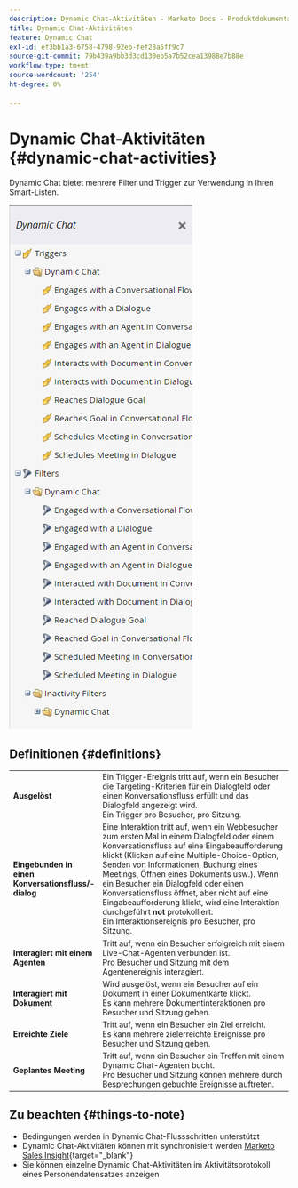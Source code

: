 ```yaml
---
description: Dynamic Chat-Aktivitäten - Marketo Docs - Produktdokumentation
title: Dynamic Chat-Aktivitäten
feature: Dynamic Chat
exl-id: ef3bb1a3-6758-4798-92eb-fef28a5ff9c7
source-git-commit: 79b439a9bb3d3cd130eb5a7b52cea13988e7b88e
workflow-type: tm+mt
source-wordcount: '254'
ht-degree: 0%

---
```


# Dynamic Chat-Aktivitäten {#dynamic-chat-activities}

Dynamic Chat bietet mehrere Filter und Trigger zur Verwendung in Ihren Smart-Listen.

![](assets/dynamic-chat-activities-1.png)

## Definitionen {#definitions}

<table>
<thead>
<tbody>
  <tr>
    <td style="width:25%"><b>Ausgelöst</b></td>
    <td>Ein Trigger-Ereignis tritt auf, wenn ein Besucher die Targeting-Kriterien für ein Dialogfeld oder einen Konversationsfluss erfüllt und das Dialogfeld angezeigt wird.
    <br>Ein Trigger pro Besucher, pro Sitzung.</td>
  </tr>
  <tr>
    <td style="width:25%"><b>Eingebunden in einen Konversationsfluss/-dialog</b></td>
    <td>Eine Interaktion tritt auf, wenn ein Webbesucher zum ersten Mal in einem Dialogfeld oder einem Konversationsfluss auf eine Eingabeaufforderung klickt (Klicken auf eine Multiple-Choice-Option, Senden von Informationen, Buchung eines Meetings, Öffnen eines Dokuments usw.). Wenn ein Besucher ein Dialogfeld oder einen Konversationsfluss öffnet, aber nicht auf eine Eingabeaufforderung klickt, wird eine Interaktion durchgeführt <b>not</b> protokolliert. 
    <br>Ein Interaktionsereignis pro Besucher, pro Sitzung.</td>
  </tr>
   <tr>
    <td style="width:25%"><b>Interagiert mit einem Agenten</b></td>
    <td>Tritt auf, wenn ein Besucher erfolgreich mit einem Live-Chat-Agenten verbunden ist.
    <br>Pro Besucher und Sitzung mit dem Agentenereignis interagiert.</td>
  </tr>
  <tr>
    <td style="width:25%"><b>Interagiert mit Dokument</b></td>
    <td>Wird ausgelöst, wenn ein Besucher auf ein Dokument in einer Dokumentkarte klickt.
    <br>Es kann mehrere Dokumentinteraktionen pro Besucher und Sitzung geben.</td>
  </tr>
  <tr>
    <td style="width:25%"><b>Erreichte Ziele</b></td>
    <td>Tritt auf, wenn ein Besucher ein Ziel erreicht. <br>Es kann mehrere zielerreichte Ereignisse pro Besucher und Sitzung geben.</td>
  </tr>
  <tr>
    <td style="width:25%"><b>Geplantes Meeting</b></td>
    <td>Tritt auf, wenn ein Besucher ein Treffen mit einem Dynamic Chat-Agenten bucht.
    <br>Pro Besucher und Sitzung können mehrere durch Besprechungen gebuchte Ereignisse auftreten.</td>
  </tr>
</tbody>
</table>

## Zu beachten {#things-to-note}

* Bedingungen werden in Dynamic Chat-Flussschritten unterstützt
* Dynamic Chat-Aktivitäten können mit synchronisiert werden [Marketo Sales Insight](/help/marketo/product-docs/marketo-sales-insight/msi-for-salesforce/features/dynamic-chat-integration.md){target="_blank"}
* Sie können einzelne Dynamic Chat-Aktivitäten im Aktivitätsprotokoll eines Personendatensatzes anzeigen
